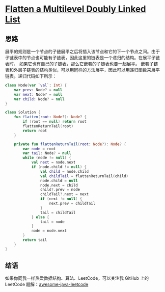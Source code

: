 # [Flatten a Multilevel Doubly Linked List][title]


## 思路
展平的规则是一个节点的子链展平之后将插入该节点和它的下一个节点之间。由于子链表中的节点也可能有子链表，因此这里的链表是一个递归的结构。在展平子链表时，
如果它也有自己的子链表，那么它嵌套的子链表也要一起展平。
嵌套子链表和外层子链表的结构类似，可以用同样的方法展平，因此可以用递归函数来展平链表。递归代码如下所示：

```kotlin
class Node(var `val`: Int) {
    var prev: Node? = null
    var next: Node? = null
    var child: Node? = null
}

class Solution {
    fun flatten(root: Node?): Node? {
        if (root == null) return root
        flattenReturnTail(root)
        return root
    }

    private fun flattenReturnTail(root: Node?): Node? {
        var node = root
        var tail: Node? = null
        while (node != null) {
            val next = node.next
            if (node.child != null) {
                val child = node.child
                val childTail = flattenReturnTail(child)
                node.child = null
                node.next = child
                child?.prev = node
                childTail?.next = next
                if (next != null) {
                    next.prev = childTail
                }
                tail = childTail
            } else {
                tail = node
            }
            node = node.next
        }
        return tail
    }
}
```


## 结语

如果你同我一样热爱数据结构、算法、LeetCode，可以关注我 GitHub 上的 LeetCode 题解：[awesome-java-leetcode][ajl]



[title]: https://leetcode.cn/problems/flatten-a-multilevel-doubly-linked-list/description/
[ajl]: https://github.com/Blankj/awesome-java-leetcode
